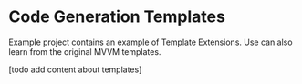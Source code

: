 # Code Generation Templates

 Example project contains an example of Template Extensions. Use can also learn from the original MVVM templates.

 [todo add content about templates]

